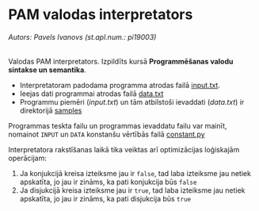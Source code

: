 # PAM valodas interpretators
###### Autors: Pavels Ivanovs (st.apl.num.: pi19003)

Valodas PAM interpretators. Izpildīts kursā **Programmēšanas valodu sintakse un semantika**.

- Interpretatoram padodama programma atrodas failā [input.txt](./input.txt).
- Ieejas dati programmai atrodas failā [data.txt](./data.txt)
- Programmu piemēri (_input.txt_) un tām atbilstoši ievaddati (_data.txt_) ir direktorijā [samples](/samples)

Programmas teskta failu un programmas ievaddatu failu var mainīt, nomainot `INPUT` un `DATA` konstanšu vērtībās failā 
[constant.py](./constant.py)

Interpretatora rakstīšanas laikā tika veiktas arī optimizācijas loģiskajām operācijam:
1. Ja konjukcijā kreisa izteiksme jau ir `false`, tad laba izteiksme jau netiek apskatīta, jo jau ir zināms, ka pati konjukcija būs `false`
2. Ja disjukcijā kreisa izteiksme jau ir `true`, tad laba izteiksme jau netiek apskatīta, jo jau ir zināms, ka pati disjukcija būs `true`
